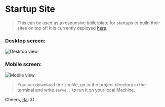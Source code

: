 # Startup Site

> This can be used as a responsive boilerplate for startups to build their sites on top of! It is currently deployed [here](http://edenio.surge.sh/).

### Desktop screen:

![Desktop view](https://imgur.com/fujX1t5.jpg)

### Mobile screen:

![Mobile view](https://imgur.com/XlRAexS.jpg)

> You can download the zip file, go to the project directory in the terminal and write `serve .` to run it on your local Machine.

Cheers,
[Raj](https://www.twitter.com/rja907)
:D
